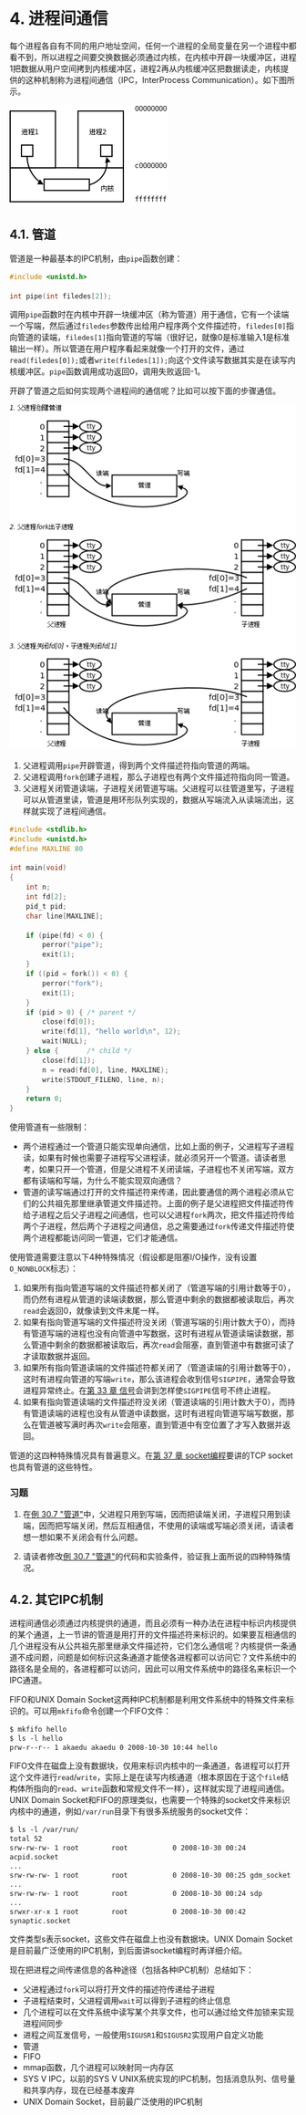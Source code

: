 # 4. 进程间通信

每个进程各自有不同的用户地址空间，任何一个进程的全局变量在另一个进程中都看不到，所以进程之间要交换数据必须通过内核，在内核中开辟一块缓冲区，进程1把数据从用户空间拷到内核缓冲区，进程2再从内核缓冲区把数据读走，内核提供的这种机制称为进程间通信（IPC，InterProcess Communication）。如下图所示。

![进程间通信](../images/process.ipc.png)

## 4.1. 管道

管道是一种最基本的IPC机制，由`pipe`函数创建：

```c
#include <unistd.h>

int pipe(int filedes[2]);
```

调用`pipe`函数时在内核中开辟一块缓冲区（称为管道）用于通信，它有一个读端一个写端，然后通过`filedes`参数传出给用户程序两个文件描述符，`filedes[0]`指向管道的读端，`filedes[1]`指向管道的写端（很好记，就像0是标准输入1是标准输出一样）。所以管道在用户程序看起来就像一个打开的文件，通过`read(filedes[0]);`或者`write(filedes[1]);`向这个文件读写数据其实是在读写内核缓冲区。`pipe`函数调用成功返回0，调用失败返回-1。

开辟了管道之后如何实现两个进程间的通信呢？比如可以按下面的步骤通信。

![管道](../images/process.pipe.png)

1. 父进程调用`pipe`开辟管道，得到两个文件描述符指向管道的两端。
2. 父进程调用`fork`创建子进程，那么子进程也有两个文件描述符指向同一管道。
3. 父进程关闭管道读端，子进程关闭管道写端。父进程可以往管道里写，子进程可以从管道里读，管道是用环形队列实现的，数据从写端流入从读端流出，这样就实现了进程间通信。

```c
#include <stdlib.h>
#include <unistd.h>
#define MAXLINE 80

int main(void)
{
	int n;
	int fd[2];
	pid_t pid;
	char line[MAXLINE];

	if (pipe(fd) < 0) {
		perror("pipe");
		exit(1);
	}
	if ((pid = fork()) < 0) {
		perror("fork");
		exit(1);
	}
	if (pid > 0) { /* parent */
		close(fd[0]);
		write(fd[1], "hello world\n", 12);
		wait(NULL);
	} else {       /* child */
		close(fd[1]);
		n = read(fd[0], line, MAXLINE);
		write(STDOUT_FILENO, line, n);
	}
	return 0;
}
```

使用管道有一些限制：

- 两个进程通过一个管道只能实现单向通信，比如上面的例子，父进程写子进程读，如果有时候也需要子进程写父进程读，就必须另开一个管道。请读者思考，如果只开一个管道，但是父进程不关闭读端，子进程也不关闭写端，双方都有读端和写端，为什么不能实现双向通信？
- 管道的读写端通过打开的文件描述符来传递，因此要通信的两个进程必须从它们的公共祖先那里继承管道文件描述符。上面的例子是父进程把文件描述符传给子进程之后父子进程之间通信，也可以父进程`fork`两次，把文件描述符传给两个子进程，然后两个子进程之间通信，总之需要通过`fork`传递文件描述符使两个进程都能访问同一管道，它们才能通信。

使用管道需要注意以下4种特殊情况（假设都是阻塞I/O操作，没有设置`O_NONBLOCK`标志）：

1. 如果所有指向管道写端的文件描述符都关闭了（管道写端的引用计数等于0），而仍然有进程从管道的读端读数据，那么管道中剩余的数据都被读取后，再次`read`会返回0，就像读到文件末尾一样。
2. 如果有指向管道写端的文件描述符没关闭（管道写端的引用计数大于0），而持有管道写端的进程也没有向管道中写数据，这时有进程从管道读端读数据，那么管道中剩余的数据都被读取后，再次`read`会阻塞，直到管道中有数据可读了才读取数据并返回。
3. 如果所有指向管道读端的文件描述符都关闭了（管道读端的引用计数等于0），这时有进程向管道的写端`write`，那么该进程会收到信号`SIGPIPE`，通常会导致进程异常终止。在[第 33 章 信号](../ch33/index.md)会讲到怎样使`SIGPIPE`信号不终止进程。
4. 如果有指向管道读端的文件描述符没关闭（管道读端的引用计数大于0），而持有管道读端的进程也没有从管道中读数据，这时有进程向管道写端写数据，那么在管道被写满时再次`write`会阻塞，直到管道中有空位置了才写入数据并返回。

管道的这四种特殊情况具有普遍意义。在[第 37 章 socket编程](../ch37/index.md)要讲的TCP socket也具有管道的这些特性。

### 习题

1. 在[例 30.7 "管道"](#process.pipe)中，父进程只用到写端，因而把读端关闭，子进程只用到读端，因而把写端关闭，然后互相通信，不使用的读端或写端必须关闭，请读者想一想如果不关闭会有什么问题。

2. 请读者修改[例 30.7 "管道"](#process.pipe)的代码和实验条件，验证我上面所说的四种特殊情况。

## 4.2. 其它IPC机制

进程间通信必须通过内核提供的通道，而且必须有一种办法在进程中标识内核提供的某个通道，上一节讲的管道是用打开的文件描述符来标识的。如果要互相通信的几个进程没有从公共祖先那里继承文件描述符，它们怎么通信呢？内核提供一条通道不成问题，问题是如何标识这条通道才能使各进程都可以访问它？文件系统中的路径名是全局的，各进程都可以访问，因此可以用文件系统中的路径名来标识一个IPC通道。

FIFO和UNIX Domain Socket这两种IPC机制都是利用文件系统中的特殊文件来标识的。可以用`mkfifo`命令创建一个FIFO文件：

```
$ mkfifo hello
$ ls -l hello
prw-r--r-- 1 akaedu akaedu 0 2008-10-30 10:44 hello
```

FIFO文件在磁盘上没有数据块，仅用来标识内核中的一条通道，各进程可以打开这个文件进行`read`/`write`，实际上是在读写内核通道（根本原因在于这个`file`结构体所指向的`read`、`write`函数和常规文件不一样），这样就实现了进程间通信。UNIX Domain Socket和FIFO的原理类似，也需要一个特殊的socket文件来标识内核中的通道，例如`/var/run`目录下有很多系统服务的socket文件：

```
$ ls -l /var/run/
total 52
srw-rw-rw- 1 root        root           0 2008-10-30 00:24 acpid.socket
...
srw-rw-rw- 1 root        root           0 2008-10-30 00:25 gdm_socket
...
srw-rw-rw- 1 root        root           0 2008-10-30 00:24 sdp
...
srwxr-xr-x 1 root        root           0 2008-10-30 00:42 synaptic.socket
```

文件类型s表示socket，这些文件在磁盘上也没有数据块。UNIX Domain Socket是目前最广泛使用的IPC机制，到后面讲socket编程时再详细介绍。

现在把进程之间传递信息的各种途径（包括各种IPC机制）总结如下：

- 父进程通过`fork`可以将打开文件的描述符传递给子进程
- 子进程结束时，父进程调用`wait`可以得到子进程的终止信息
- 几个进程可以在文件系统中读写某个共享文件，也可以通过给文件加锁来实现进程间同步
- 进程之间互发信号，一般使用`SIGUSR1`和`SIGUSR2`实现用户自定义功能
- 管道
- FIFO
- mmap函数，几个进程可以映射同一内存区
- SYS V IPC，以前的SYS V UNIX系统实现的IPC机制，包括消息队列、信号量和共享内存，现在已经基本废弃
- UNIX Domain Socket，目前最广泛使用的IPC机制 